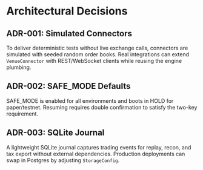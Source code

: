 # Architectural Decisions

## ADR-001: Simulated Connectors
To deliver deterministic tests without live exchange calls, connectors are simulated with seeded random order books. Real integrations can extend `VenueConnector` with REST/WebSocket clients while reusing the engine plumbing.

## ADR-002: SAFE_MODE Defaults
SAFE_MODE is enabled for all environments and boots in HOLD for paper/testnet. Resuming requires double confirmation to satisfy the two-key requirement.

## ADR-003: SQLite Journal
A lightweight SQLite journal captures trading events for replay, recon, and tax export without external dependencies. Production deployments can swap in Postgres by adjusting `StorageConfig`.
